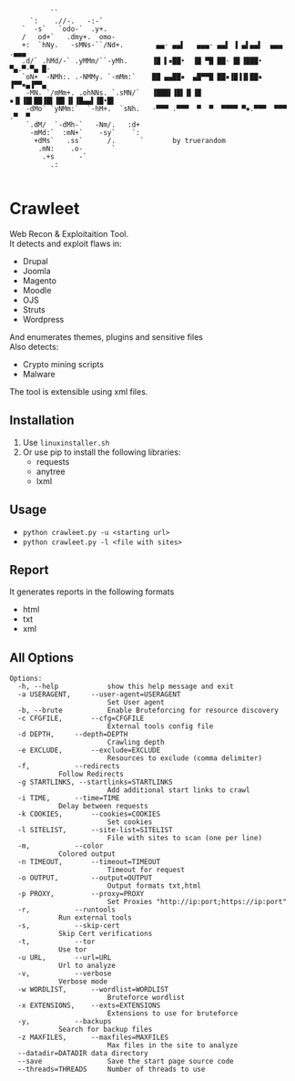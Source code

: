 ```
          ``                                                              
     `:    .//-.   -:-`                                                   
   `  -s`   `odo-`  .y+.                                                  
   /   od+`   .dmy+.  omo-                                                
   +:  `hNy.   -sMNs-``/Nd+.        ▄▄· ▄▄▌   ▄▄▄· ▄▄▌ ▐ ▄▌▄▄▌  ▄▄▄ .▄▄▄  
   .d/` .hMd/-` .yMMm/``-yMh.      ▐█ ▌▪██•  ▐█ ▀█ ██· █▌▐███•  ▀▄.▀·▀▄ █·
   `oN+  -NMh:. .-NMMy. `-mMm:`    ██ ▄▄██▪  ▄█▀▀█ ██▪▐█▐▐▌██▪  ▐▀▀▪▄▐▀▀▄ 
    -MN. `/mMm+. .ohNNs. `.sMN/`   ▐███▌▐█▌▐▌▐█ ▪▐▌▐█▌██▐█▌▐█▌▐▌▐█▄▄▌▐█•█▌
    -dMo` `yNMm:`  `-hM+.  `sNh.   ·▀▀▀ .▀▀▀  ▀  ▀  ▀▀▀▀ ▀▪.▀▀▀  ▀▀▀ .▀  ▀
    `.dM/  `-dMh-`   -Nm/.   :d+                                          
     -mMd:`  :mN+`    -sy`    `:                                          
      +dMs`   .ss`      /.      `  		by truerandom
       .mN:    .o-       `         
        .+s      -`                
          .:                       
                                   
```

# Crawleet
Web Recon & Exploitaition Tool.  
It detects and exploit flaws in:
* Drupal
* Joomla
* Magento
* Moodle
* OJS
* Struts
* Wordpress 

And enumerates themes, plugins and sensitive files\
Also detects:
* Crypto mining scripts
* Malware

The tool is extensible using xml files.

## Installation
1. Use `linuxinstaller.sh`
2. Or use pip to install the following libraries:
	* requests
	* anytree
	* lxml
## Usage
* `python crawleet.py -u <starting url>`
* `python crawleet.py -l <file with sites>`

## Report
It generates reports in the following formats
* html
* txt
* xml
	
## All Options
```
Options:
  -h, --help            show this help message and exit
  -a USERAGENT,		--user-agent=USERAGENT
                        Set User agent
  -b, --brute           Enable Bruteforcing for resource discovery
  -c CFGFILE,		--cfg=CFGFILE
                        External tools config file
  -d DEPTH,		--depth=DEPTH
                        Crawling depth
  -e EXCLUDE,		--exclude=EXCLUDE
                        Resources to exclude (comma delimiter)
  -f,			--redirects       
			Follow Redirects
  -g STARTLINKS, --startlinks=STARTLINKS
                        Add additional start links to crawl
  -i TIME,		--time=TIME
			Delay between requests 
  -k COOKIES,		--cookies=COOKIES
                        Set cookies
  -l SITELIST,		--site-list=SITELIST
                        File with sites to scan (one per line)
  -m,			--color
			Colored output
  -n TIMEOUT,		--timeout=TIMEOUT
                        Timeout for request
  -o OUTPUT,		--output=OUTPUT
                        Output formats txt,html
  -p PROXY, 		--proxy=PROXY
                        Set Proxies "http://ip:port;https://ip:port"
  -r, 			--runtools
			Run external tools
  -s, 			--skip-cert
			Skip Cert verifications
  -t,			--tor
			Use tor
  -u URL,		--url=URL
			Url to analyze
  -v,			--verbose
			Verbose mode
  -w WORDLIST, 		--wordlist=WORDLIST
                        Bruteforce wordlist
  -x EXTENSIONS,	--exts=EXTENSIONS
                        Extensions to use for bruteforce
  -y, 			--backups
			Search for backup files
  -z MAXFILES,		--maxfiles=MAXFILES
                        Max files in the site to analyze
  --datadir=DATADIR	data directory
  --save                Save the start page source code
  --threads=THREADS     Number of threads to use
```
